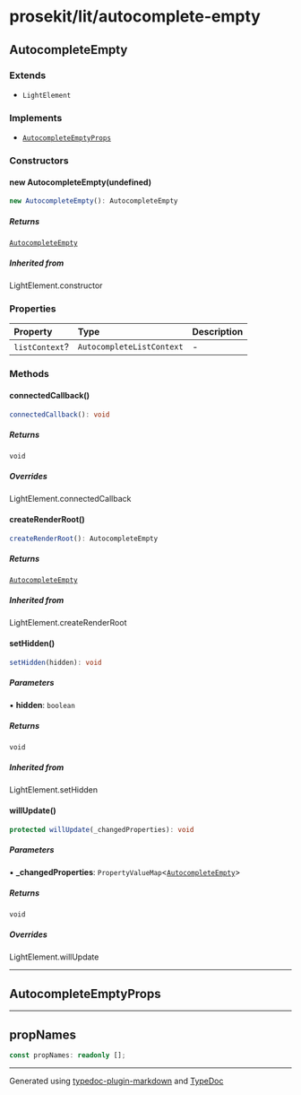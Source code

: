 # prosekit/lit/autocomplete-empty

## AutocompleteEmpty

### Extends

- `LightElement`

### Implements

- [`AutocompleteEmptyProps`](autocomplete-empty.md#autocompleteemptyprops)

### Constructors

#### new AutocompleteEmpty(undefined)

```ts
new AutocompleteEmpty(): AutocompleteEmpty
```

##### Returns

[`AutocompleteEmpty`](autocomplete-empty.md#autocompleteempty)

##### Inherited from

LightElement.constructor

### Properties

| Property | Type | Description |
| :------ | :------ | :------ |
| `listContext`? | `AutocompleteListContext` | - |

### Methods

#### connectedCallback()

```ts
connectedCallback(): void
```

##### Returns

`void`

##### Overrides

LightElement.connectedCallback

#### createRenderRoot()

```ts
createRenderRoot(): AutocompleteEmpty
```

##### Returns

[`AutocompleteEmpty`](autocomplete-empty.md#autocompleteempty)

##### Inherited from

LightElement.createRenderRoot

#### setHidden()

```ts
setHidden(hidden): void
```

##### Parameters

▪ **hidden**: `boolean`

##### Returns

`void`

##### Inherited from

LightElement.setHidden

#### willUpdate()

```ts
protected willUpdate(_changedProperties): void
```

##### Parameters

▪ **\_changedProperties**: `PropertyValueMap`\<[`AutocompleteEmpty`](autocomplete-empty.md#autocompleteempty)\>

##### Returns

`void`

##### Overrides

LightElement.willUpdate

***

## AutocompleteEmptyProps

***

## propNames

```ts
const propNames: readonly [];
```

***

Generated using [typedoc-plugin-markdown](https://www.npmjs.com/package/typedoc-plugin-markdown) and [TypeDoc](https://typedoc.org/)
